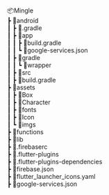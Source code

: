 📦Mingle<br/>
┣ 📂android<br/>
 ┃ ┣ 📂.gradle<br/>
┃ ┣ 📂app<br/>
 ┃ ┃ ┣ 📜build.gradle<br/>
 ┃ ┃ ┗ 📜google-services.json<br/>
 ┃ ┣ 📂gradle<br/>
 ┃ ┃ ┗ 📂wrapper<br/>
 ┃ ┣ 📂src<br/>
 ┃ ┣ 📜build.gradle<br/>
┣ 📂assets<br/>
 ┃ ┣ 📂Box<br/>
 ┃ ┣ 📂Character<br/>
 ┃ ┣ 📂fonts<br/>
 ┃ ┣ 📂Icon<br/>
 ┃ ┗ 📂imgs<br/>
┣ 📂functions<br/>
┣ 📂lib<br/>
 ┣ 📜.firebaserc<br/>
 ┣ 📜.flutter-plugins<br/>
 ┣ 📜.flutter-plugins-dependencies<br/>
 ┣ 📜firebase.json<br/>
 ┣ 📜flutter_launcher_icons.yaml<br/>
 ┣ 📜google-services.json<br/>
